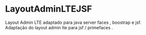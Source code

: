 # LayoutAdminLTEJSF
Layout Admin LTE adaptado para java server faces , boostrap e jsf.<br/>
Adaptação do layout admin lte para jsf / primefaces .
